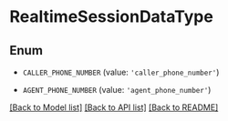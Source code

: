 # RealtimeSessionDataType


## Enum

* `CALLER_PHONE_NUMBER` (value: `'caller_phone_number'`)

* `AGENT_PHONE_NUMBER` (value: `'agent_phone_number'`)

[[Back to Model list]](../README.md#documentation-for-models) [[Back to API list]](../README.md#documentation-for-api-endpoints) [[Back to README]](../README.md)


